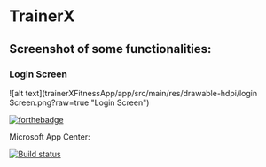 # TrainerX

## Screenshot of some functionalities:

### Login Screen

![alt text](trainerXFitnessApp/app/src/main/res/drawable-hdpi/login Screen.png?raw=true "Login Screen")



[![forthebadge](https://forthebadge.com/images/badges/built-for-android.svg)](https://forthebadge.com)

Microsoft App Center:

[![Build status](https://build.appcenter.ms/v0.1/apps/dd7e3a92-dee1-475d-a38b-b3daec5b3b04/branches/dev/badge)](https://appcenter.ms)

